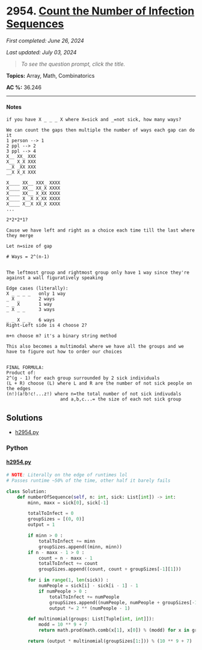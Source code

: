 # 2954. [Count the Number of Infection Sequences](<https://leetcode.com/problems/count-the-number-of-infection-sequences>)

*First completed: June 26, 2024*

*Last updated: July 03, 2024*


> *To see the question prompt, click the title.*

**Topics:** Array, Math, Combinatorics

**AC %:** 36.246


------
#### Notes

```
if you have X _ _ _ X where X=sick and _=not sick, how many ways?

We can count the gaps then multiple the number of ways each gap can do it
1 person --> 1
2 ppl --> 2
3 ppl --> 4
X__ XX_ XXX
X__ X_X XXX
__X _XX XXX
__X X_X XXX

X____ XX__ XXX_ XXXX
X____ XX__ XX_X XXXX
X____ XX__ X_XX XXXX
X____ X__X X_XX XXXX
X____ X__X XX_X XXXX
...

2*2*2*1?

Cause we have left and right as a choice each time till the last where they merge

Let n=size of gap

# Ways = 2^(n-1)


The leftmost group and rightmost group only have 1 way since they're
against a wall figuratively speaking

Edge cases (literally):
X _ _ _ _   only 1 way
_ X _       2 ways
_ _ X       1 way
_ X _ _     3 ways

_ _ X _ _   6 ways
Right-Left side is 4 choose 2?

m+n choose m? it's a binary string method

This also becomes a multimodal where we have all the groups and we 
have to figure out how to order our choices


FINAL FORMULA: 
Product of:
2^(g - 1) for each group surrounded by 2 sick individuals
(L + R) choose (L) where L and R are the number of not sick people on the edges
(n!)(a!b!c!...z!) where n=the total number of not sick indivudals 
                    and a,b,c...= the size of each not sick group
```

## Solutions

- [h2954.py](<../my-submissions/h2954.py>)
### Python
#### [h2954.py](<../my-submissions/h2954.py>)
```Python
# NOTE: Literally on the edge of runtimes lol
# Passes runtime ~50% of the time, other half it barely fails

class Solution:
    def numberOfSequence(self, n: int, sick: List[int]) -> int:
        minn, maxx = sick[0], sick[-1]

        totalToInfect = 0
        groupSizes = [(0, 0)]
        output = 1

        if minn > 0 :
            totalToInfect += minn
            groupSizes.append((minn, minn))
        if n - maxx - 1 > 0 :
            count = n - maxx - 1
            totalToInfect += count
            groupSizes.append((count, count + groupSizes[-1][1]))

        for i in range(1, len(sick)) :
            numPeople = sick[i] - sick[i - 1] - 1
            if numPeople > 0 :
                totalToInfect += numPeople
                groupSizes.append((numPeople, numPeople + groupSizes[-1][1]))
                output *= 2 ** (numPeople - 1)

        def multinomial(groups: List[Tuple[int, int]]):
            modd = 10 ** 9 + 7
            return math.prod(math.comb(x[1], x[0]) % (modd) for x in groups)

        return (output * multinomial(groupSizes[1:])) % (10 ** 9 + 7)



```

